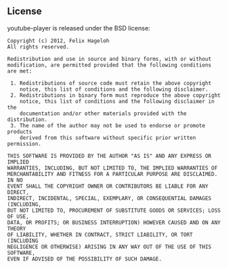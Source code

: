 License
-------

youtube-player is released under the BSD license:

    Copyright (c) 2012, Felix Hageloh
    All rights reserved.

    Redistribution and use in source and binary forms, with or without 
    modification, are permitted provided that the following conditions 
    are met:
     
     1. Redistributions of source code must retain the above copyright
        notice, this list of conditions and the following disclaimer. 
     2. Redistributions in binary form must reproduce the above copyright 
        notice, this list of conditions and the following disclaimer in the 
        documentation and/or other materials provided with the distribution. 
     3. The name of the author may not be used to endorse or promote products 
        derived from this software without specific prior written permission. 

    THIS SOFTWARE IS PROVIDED BY THE AUTHOR "AS IS" AND ANY EXPRESS OR IMPLIED 
    WARRANTIES, INCLUDING, BUT NOT LIMITED TO, THE IMPLIED WARRANTIES OF 
    MERCHANTABILITY AND FITNESS FOR A PARTICULAR PURPOSE ARE DISCLAIMED. IN NO 
    EVENT SHALL THE COPYRIGHT OWNER OR CONTRIBUTORS BE LIABLE FOR ANY DIRECT, 
    INDIRECT, INCIDENTAL, SPECIAL, EXEMPLARY, OR CONSEQUENTIAL DAMAGES (INCLUDING, 
    BUT NOT LIMITED TO, PROCUREMENT OF SUBSTITUTE GOODS OR SERVICES; LOSS OF USE, 
    DATA, OR PROFITS; OR BUSINESS INTERRUPTION) HOWEVER CAUSED AND ON ANY THEORY 
    OF LIABILITY, WHETHER IN CONTRACT, STRICT LIABILITY, OR TORT (INCLUDING 
    NEGLIGENCE OR OTHERWISE) ARISING IN ANY WAY OUT OF THE USE OF THIS SOFTWARE, 
    EVEN IF ADVISED OF THE POSSIBILITY OF SUCH DAMAGE.